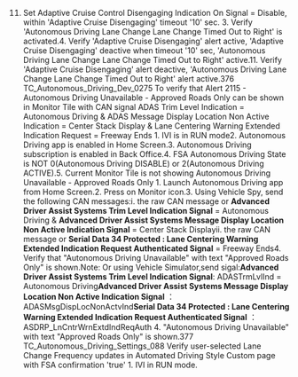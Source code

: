 11. Set Adaptive Cruise Control Disengaging Indication On Signal = Disable, within 'Adaptive Cruise Disengaging' timeout '10' sec. 3. Verify 'Autonomous Driving Lane Change Lane Change Timed Out to Right' is activated.4. Verify 'Adaptive Cruise Disengaging' alert active, 'Adaptive Cruise Disengaging' deactive when timeout '10' sec, 'Autonomous Driving Lane Change Lane Change Timed Out to Right' active.11. Verify 'Adaptive Cruise Disengaging' alert deactive, 'Autonomous Driving Lane Change Lane Change Timed Out to Right' alert active.376 TC_Autonomous_Driving_Dev_0275 To verify that Alert 2115 - Autonomous Driving Unavailable - Approved Roads Only can be shown in Monitor Tile with CAN signal ADAS Trim Level Indication = Autonomous Driving & ADAS Message Display Location Non Active Indication = Center Stack Display & Lane Centering Warning Extended Indication Request = Freeway Ends 1. IVI is in RUN mode2. Autonomous Driving app is enabled in Home Screen.3. Autonomous Driving subscription is enabled in Back Office.4. FSA Autonomous Driving State is NOT 0(Autonomous Driving DISABLE) or 2(Autonomous Driving ACTIVE).5. Current Monitor Tile is not showing Autonomous Driving Unavailable - Approved Roads Only 1. Launch Autonomous Driving app from Home Screen.2. Press on Monitor icon.3. Using Vehicle Spy, send the following CAN messages:i. the raw CAN message or **Advanced Driver Assist Systems Trim Level Indication Signal** = Autonomous Driving & **Advanced Driver Assist Systems Message Display Location Non Active Indication Signal** = Center Stack Displayii. the raw CAN message or **Serial Data 34 Protected : Lane Centering Warning Extended Indication Request Authenticated Signal** = Freeway Ends4. Verify that "Autonomous Driving Unavailable" with text "Approved Roads Only" is shown.Note: Or using Vehicle Simulator,send sigal:**Advanced Driver Assist Systems Trim Level Indication Signal**: ADASTrmLvlInd = Autonomous Driving**Advanced Driver Assist Systems Message Display Location Non Active Indication Signal** ： ADASMsgDispLocNonActvInd**Serial Data 34 Protected : Lane Centering Warning Extended Indication Request Authenticated Signal** ：ASDRP_LnCntrWrnExtdIndReqAuth 4. "Autonomous Driving Unavailable" with text "Approved Roads Only" is shown.377 TC_Autonomous_Driving_Settings_088 Verify user-selected Lane Change Frequency updates in Automated Driving Style Custom page with FSA confirmation 'true' 1. IVI in RUN mode.